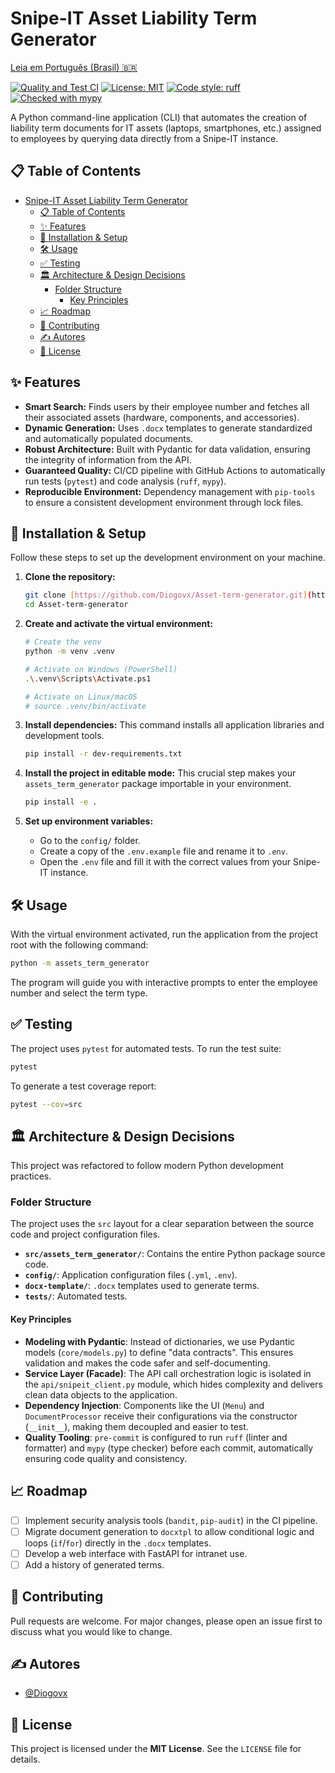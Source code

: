 # Snipe-IT Asset Liability Term Generator

[Leia em Português (Brasil) 🇧🇷](./README.pt-br.md)

[![Quality and Test CI](https://github.com/Diogovx/Asset-term-generator/actions/workflows/ci-pipeline.yml/badge.svg)](https://github.com/Diogovx/Asset-term-generator/actions/workflows/ci-pipeline.yml)
[![License: MIT](https://img.shields.io/badge/License-MIT-blue.svg)](https://opensource.org/licenses/MIT)
[![Code style: ruff](https://img.shields.io/endpoint?url=https://raw.githubusercontent.com/astral-sh/ruff/main/assets/badge/v2.json)](https://github.com/astral-sh/ruff)
[![Checked with mypy](http://www.mypy-lang.org/static/mypy_badge.svg)](http://mypy-lang.org/)

A Python command-line application (CLI) that automates the creation of liability term documents for IT assets (laptops, smartphones, etc.) assigned to employees by querying data directly from a Snipe-IT instance.

## 📋 Table of Contents

- [Snipe-IT Asset Liability Term Generator](#snipe-it-asset-liability-term-generator)
  - [📋 Table of Contents](#-table-of-contents)
  - [✨ Features](#-features)
  - [🚀 Installation \& Setup](#-installation--setup)
  - [🛠️ Usage](#️-usage)
  - [✅ Testing](#-testing)
  - [🏛️ Architecture \& Design Decisions](#️-architecture--design-decisions)
    - [Folder Structure](#folder-structure)
      - [Key Principles](#key-principles)
  - [📈 Roadmap](#-roadmap)
  - [🤝 Contributing](#-contributing)
  - [✍️ Autores](#️-autores)
  - [📄 License](#-license)

## ✨ Features

- **Smart Search:** Finds users by their employee number and fetches all their associated assets (hardware, components, and accessories).
- **Dynamic Generation:** Uses `.docx` templates to generate standardized and automatically populated documents.
- **Robust Architecture:** Built with Pydantic for data validation, ensuring the integrity of information from the API.
- **Guaranteed Quality:** CI/CD pipeline with GitHub Actions to automatically run tests (`pytest`) and code analysis (`ruff`, `mypy`).
- **Reproducible Environment:** Dependency management with `pip-tools` to ensure a consistent development environment through lock files.

## 🚀 Installation & Setup

Follow these steps to set up the development environment on your machine.

1. **Clone the repository:**

    ```bash
    git clone [https://github.com/Diogovx/Asset-term-generator.git](https://github.com/Diogovx/Asset-term-generator.git)
    cd Asset-term-generator
    ```

2. **Create and activate the virtual environment:**

    ```bash
    # Create the venv
    python -m venv .venv

    # Activate on Windows (PowerShell)
    .\.venv\Scripts\Activate.ps1

    # Activate on Linux/macOS
    # source .venv/bin/activate
    ```

3. **Install dependencies:**
    This command installs all application libraries and development tools.

    ```bash
    pip install -r dev-requirements.txt
    ```

4. **Install the project in editable mode:**
    This crucial step makes your `assets_term_generator` package importable in your environment.

    ```bash
    pip install -e .
    ```

5. **Set up environment variables:**
    - Go to the `config/` folder.
    - Create a copy of the `.env.example` file and rename it to `.env`.
    - Open the `.env` file and fill it with the correct values from your Snipe-IT instance.

## 🛠️ Usage

With the virtual environment activated, run the application from the project root with the following command:

```bash
python -m assets_term_generator
```

The program will guide you with interactive prompts to enter the employee number and select the term type.

## ✅ Testing

The project uses `pytest` for automated tests. To run the test suite:

```bash
pytest
```

To generate a test coverage report:

```bash
pytest --cov=src
```

## 🏛️ Architecture & Design Decisions

This project was refactored to follow modern Python development practices.

### Folder Structure

The project uses the `src` layout for a clear separation between the source code and project configuration files.

- **`src/assets_term_generator/`**: Contains the entire Python package source code.
- **`config/`**: Application configuration files (`.yml`, `.env`).
- **`docx-template/`**: `.docx` templates used to generate terms.
- **`tests/`**: Automated tests.

#### Key Principles

- **Modeling with Pydantic**: Instead of dictionaries, we use Pydantic models (`core/models.py`) to define "data contracts". This ensures validation and makes the code safer and self-documenting.
- **Service Layer (Facade)**: The API call orchestration logic is isolated in the `api/snipeit_client.py` module, which hides complexity and delivers clean data objects to the application.
- **Dependency Injection**: Components like the UI (`Menu`) and `DocumentProcessor` receive their configurations via the constructor (`__init__`), making them decoupled and easier to test.
- **Quality Tooling**: `pre-commit` is configured to run `ruff` (linter and formatter) and `mypy` (type checker) before each commit, automatically ensuring code quality and consistency.

## 📈 Roadmap

- [ ] Implement security analysis tools (`bandit`, `pip-audit`) in the CI pipeline.
- [ ] Migrate document generation to `docxtpl` to allow conditional logic and loops (`if`/`for`) directly in the `.docx` templates.
- [ ] Develop a web interface with FastAPI for intranet use.
- [ ] Add a history of generated terms.

## 🤝 Contributing

Pull requests are welcome. For major changes, please open an issue first to discuss what you would like to change.

## ✍️ Autores

- [@Diogovx](https://github.com/Diogovx)

## 📄 License

This project is licensed under the **MIT License**. See the `LICENSE` file for details.
